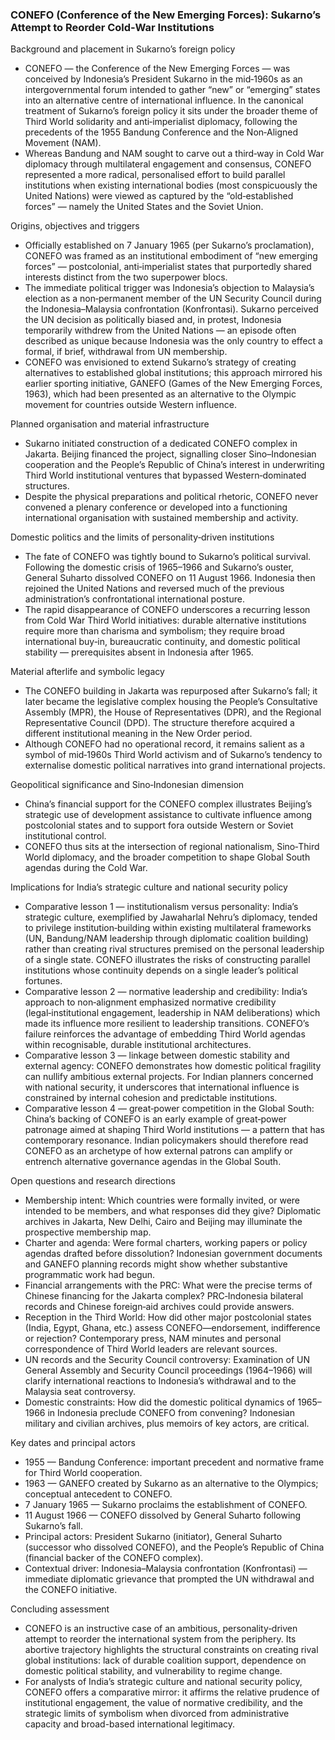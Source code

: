 ### CONEFO (Conference of the New Emerging Forces): Sukarno’s Attempt to Reorder Cold‑War Institutions

Background and placement in Sukarno’s foreign policy
- CONEFO — the Conference of the New Emerging Forces — was conceived by Indonesia’s President Sukarno in the mid‑1960s as an intergovernmental forum intended to gather “new” or “emerging” states into an alternative centre of international influence. In the canonical treatment of Sukarno’s foreign policy it sits under the broader theme of Third World solidarity and anti‑imperialist diplomacy, following the precedents of the 1955 Bandung Conference and the Non‑Aligned Movement (NAM).
- Whereas Bandung and NAM sought to carve out a third‑way in Cold War diplomacy through multilateral engagement and consensus, CONEFO represented a more radical, personalised effort to build parallel institutions when existing international bodies (most conspicuously the United Nations) were viewed as captured by the “old‑established forces” — namely the United States and the Soviet Union.

Origins, objectives and triggers
- Officially established on 7 January 1965 (per Sukarno’s proclamation), CONEFO was framed as an institutional embodiment of “new emerging forces” — postcolonial, anti‑imperialist states that purportedly shared interests distinct from the two superpower blocs.
- The immediate political trigger was Indonesia’s objection to Malaysia’s election as a non‑permanent member of the UN Security Council during the Indonesia–Malaysia confrontation (Konfrontasi). Sukarno perceived the UN decision as politically biased and, in protest, Indonesia temporarily withdrew from the United Nations — an episode often described as unique because Indonesia was the only country to effect a formal, if brief, withdrawal from UN membership.
- CONEFO was envisioned to extend Sukarno’s strategy of creating alternatives to established global institutions; this approach mirrored his earlier sporting initiative, GANEFO (Games of the New Emerging Forces, 1963), which had been presented as an alternative to the Olympic movement for countries outside Western influence.

Planned organisation and material infrastructure
- Sukarno initiated construction of a dedicated CONEFO complex in Jakarta. Beijing financed the project, signalling closer Sino–Indonesian cooperation and the People’s Republic of China’s interest in underwriting Third World institutional ventures that bypassed Western‑dominated structures.
- Despite the physical preparations and political rhetoric, CONEFO never convened a plenary conference or developed into a functioning international organisation with sustained membership and activity.

Domestic politics and the limits of personality‑driven institutions
- The fate of CONEFO was tightly bound to Sukarno’s political survival. Following the domestic crisis of 1965–1966 and Sukarno’s ouster, General Suharto dissolved CONEFO on 11 August 1966. Indonesia then rejoined the United Nations and reversed much of the previous administration’s confrontational international posture.
- The rapid disappearance of CONEFO underscores a recurring lesson from Cold War Third World initiatives: durable alternative institutions require more than charisma and symbolism; they require broad international buy‑in, bureaucratic continuity, and domestic political stability — prerequisites absent in Indonesia after 1965.

Material afterlife and symbolic legacy
- The CONEFO building in Jakarta was repurposed after Sukarno’s fall; it later became the legislative complex housing the People’s Consultative Assembly (MPR), the House of Representatives (DPR), and the Regional Representative Council (DPD). The structure therefore acquired a different institutional meaning in the New Order period.
- Although CONEFO had no operational record, it remains salient as a symbol of mid‑1960s Third World activism and of Sukarno’s tendency to externalise domestic political narratives into grand international projects.

Geopolitical significance and Sino‑Indonesian dimension
- China’s financial support for the CONEFO complex illustrates Beijing’s strategic use of development assistance to cultivate influence among postcolonial states and to support fora outside Western or Soviet institutional control.
- CONEFO thus sits at the intersection of regional nationalism, Sino‑Third World diplomacy, and the broader competition to shape Global South agendas during the Cold War.

Implications for India’s strategic culture and national security policy
- Comparative lesson 1 — institutionalism versus personality: India’s strategic culture, exemplified by Jawaharlal Nehru’s diplomacy, tended to privilege institution‑building within existing multilateral frameworks (UN, Bandung/NAM leadership through diplomatic coalition building) rather than creating rival structures premised on the personal leadership of a single state. CONEFO illustrates the risks of constructing parallel institutions whose continuity depends on a single leader’s political fortunes.
- Comparative lesson 2 — normative leadership and credibility: India’s approach to non‑alignment emphasized normative credibility (legal‑institutional engagement, leadership in NAM deliberations) which made its influence more resilient to leadership transitions. CONEFO’s failure reinforces the advantage of embedding Third World agendas within recognisable, durable institutional architectures.
- Comparative lesson 3 — linkage between domestic stability and external agency: CONEFO demonstrates how domestic political fragility can nullify ambitious external projects. For Indian planners concerned with national security, it underscores that international influence is constrained by internal cohesion and predictable institutions.
- Comparative lesson 4 — great‑power competition in the Global South: China’s backing of CONEFO is an early example of great‑power patronage aimed at shaping Third World institutions — a pattern that has contemporary resonance. Indian policymakers should therefore read CONEFO as an archetype of how external patrons can amplify or entrench alternative governance agendas in the Global South.

Open questions and research directions
- Membership intent: Which countries were formally invited, or were intended to be members, and what responses did they give? Diplomatic archives in Jakarta, New Delhi, Cairo and Beijing may illuminate the prospective membership map.
- Charter and agenda: Were formal charters, working papers or policy agendas drafted before dissolution? Indonesian government documents and GANEFO planning records might show whether substantive programmatic work had begun.
- Financial arrangements with the PRC: What were the precise terms of Chinese financing for the Jakarta complex? PRC‑Indonesia bilateral records and Chinese foreign‑aid archives could provide answers.
- Reception in the Third World: How did other major postcolonial states (India, Egypt, Ghana, etc.) assess CONEFO—endorsement, indifference or rejection? Contemporary press, NAM minutes and personal correspondence of Third World leaders are relevant sources.
- UN records and the Security Council controversy: Examination of UN General Assembly and Security Council proceedings (1964–1966) will clarify international reactions to Indonesia’s withdrawal and to the Malaysia seat controversy.
- Domestic constraints: How did the domestic political dynamics of 1965–1966 in Indonesia preclude CONEFO from convening? Indonesian military and civilian archives, plus memoirs of key actors, are critical.

Key dates and principal actors
- 1955 — Bandung Conference: important precedent and normative frame for Third World cooperation.
- 1963 — GANEFO created by Sukarno as an alternative to the Olympics; conceptual antecedent to CONEFO.
- 7 January 1965 — Sukarno proclaims the establishment of CONEFO.
- 11 August 1966 — CONEFO dissolved by General Suharto following Sukarno’s fall.
- Principal actors: President Sukarno (initiator), General Suharto (successor who dissolved CONEFO), and the People’s Republic of China (financial backer of the CONEFO complex).
- Contextual driver: Indonesia–Malaysia confrontation (Konfrontasi) — immediate diplomatic grievance that prompted the UN withdrawal and the CONEFO initiative.

Concluding assessment
- CONEFO is an instructive case of an ambitious, personality‑driven attempt to reorder the international system from the periphery. Its abortive trajectory highlights the structural constraints on creating rival global institutions: lack of durable coalition support, dependence on domestic political stability, and vulnerability to regime change.
- For analysts of India’s strategic culture and national security policy, CONEFO offers a comparative mirror: it affirms the relative prudence of institutional engagement, the value of normative credibility, and the strategic limits of symbolism when divorced from administrative capacity and broad-based international legitimacy.